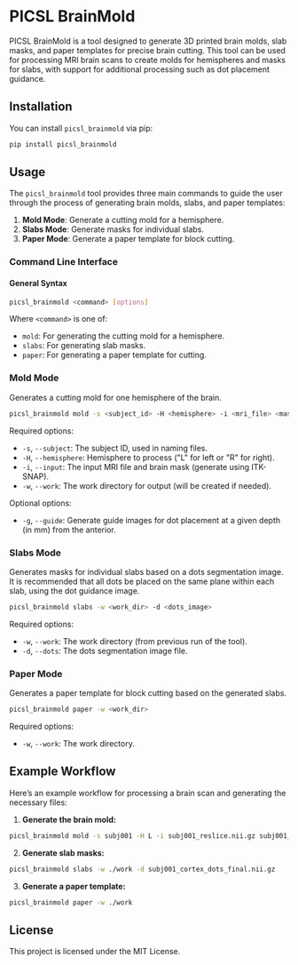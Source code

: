 # PICSL BrainMold

PICSL BrainMold is a tool designed to generate 3D printed brain molds, slab masks, and paper templates for precise brain cutting. This tool can be used for processing MRI brain scans to create molds for hemispheres and masks for slabs, with support for additional processing such as dot placement guidance.

## Installation

You can install `picsl_brainmold` via pip:

```bash
pip install picsl_brainmold
```

## Usage

The `picsl_brainmold` tool provides three main commands to guide the user through the process of generating brain molds, slabs, and paper templates:

1. **Mold Mode**: Generate a cutting mold for a hemisphere.
2. **Slabs Mode**: Generate masks for individual slabs.
3. **Paper Mode**: Generate a paper template for block cutting.

### Command Line Interface

#### General Syntax

```bash
picsl_brainmold <command> [options]
```

Where `<command>` is one of:

- `mold`: For generating the cutting mold for a hemisphere.
- `slabs`: For generating slab masks.
- `paper`: For generating a paper template for cutting.

### Mold Mode

Generates a cutting mold for one hemisphere of the brain.

```bash
picsl_brainmold mold -s <subject_id> -H <hemisphere> -i <mri_file> <mask_file> -w <work_dir> [options]
```

Required options:
- `-s`, `--subject`: The subject ID, used in naming files.
- `-H`, `--hemisphere`: Hemisphere to process ("L" for left or "R" for right).
- `-i`, `--input`: The input MRI file and brain mask (generate using ITK-SNAP).
- `-w`, `--work`: The work directory for output (will be created if needed).

Optional options:
- `-g`, `--guide`: Generate guide images for dot placement at a given depth (in mm) from the anterior.

### Slabs Mode

Generates masks for individual slabs based on a dots segmentation image. It is recommended that all dots be placed on the same plane within each slab, using the dot guidance image.

```bash
picsl_brainmold slabs -w <work_dir> -d <dots_image>
```

Required options:
- `-w`, `--work`: The work directory (from previous run of the tool).
- `-d`, `--dots`: The dots segmentation image file.

### Paper Mode

Generates a paper template for block cutting based on the generated slabs.

```bash
picsl_brainmold paper -w <work_dir>
```

Required options:
- `-w`, `--work`: The work directory.

## Example Workflow

Here’s an example workflow for processing a brain scan and generating the necessary files:

1. **Generate the brain mold:**

```bash
picsl_brainmold mold -s subj001 -H L -i subj001_reslice.nii.gz subj001_hemisphere_mask.nii.gz -g 0.2 -w ./work
```

2. **Generate slab masks:**

```bash
picsl_brainmold slabs -w ./work -d subj001_cortex_dots_final.nii.gz
```

3. **Generate a paper template:**

```bash
picsl_brainmold paper -w ./work
```

## License

This project is licensed under the MIT License.